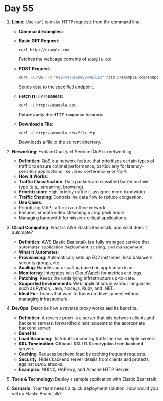 # Day 55


1. **Linux**: Use `curl` to make HTTP requests from the command line.
   * **Command Examples:**
    - **Basic GET Request**:  
      ```bash
      curl http://example.com
      ```
      Fetches the webpage contents of `example.com`.
    
    - **POST Request**:  
      ```bash
      curl -X POST -d "key=value&key2=value2" http://example.com/endpoint
      ```
      Sends data to the specified endpoint.
    
    - **Fetch HTTP Headers**:  
      ```bash
      curl -I http://example.com
      ```
      Returns only the HTTP response headers.
     
    - **Download a File**:  
      ```bash
      curl -O http://example.com/file.zip
      ```
      Downloads a file to the current directory.


2. **Networking**: Explain Quality of Service (QoS) in networking.
   - **Definition**: QoS is a network feature that prioritizes certain types of traffic to ensure optimal performance, particularly for latency-sensitive applications like video conferencing or VoIP.
   - **How It Works**:
    - **Traffic Classification**: Data packets are classified based on their type (e.g., streaming, browsing).
    - **Prioritization**: High-priority traffic is assigned more bandwidth.
    - **Traffic Shaping**: Controls the data flow to reduce congestion.
   - **Use Cases**:
    - Prioritizing VoIP traffic in an office network.
    - Ensuring smooth video streaming during peak hours.
    - Managing bandwidth for mission-critical applications.


3. **Cloud Computing**: What is AWS Elastic Beanstalk, and what does it automate?
   - **Definition**: AWS Elastic Beanstalk is a fully managed service that automates application deployment, scaling, and management.
   - **What It Automates**:
    - **Provisioning**: Automatically sets up EC2 instances, load balancers, security groups, etc.
    - **Scaling**: Handles auto-scaling based on application load.
    - **Monitoring**: Integrates with CloudWatch for metrics and logs.
    - **Patching**: Keeps the underlying infrastructure up-to-date.
    - **Supported Environments**: Web applications in various languages, such as Python, Java, Node.js, Ruby, and .NET.
    - **Ideal For**: Teams that want to focus on development without managing infrastructure.


4. **DevOps**: Describe how a reverse proxy works and its benefits.
   - **Definition**: A reverse proxy is a server that sits between clients and backend servers, forwarding client requests to the appropriate backend server.
   - **Benefits**:
    - **Load Balancing**: Distributes incoming traffic across multiple servers.
    - **SSL Termination**: Offloads SSL/TLS encryption from backend servers.
    - **Caching**: Reduces backend load by caching frequent requests.
    - **Security**: Hides backend server details from clients and protects against DDoS attacks.
   - **Examples**: NGINX, HAProxy, and Apache HTTP Server.


5. **Tools & Technology**: Deploy a sample application with Elastic Beanstalk.

6. **Scenario**: Your team needs a quick deployment solution. How would you set up Elastic Beanstalk?

